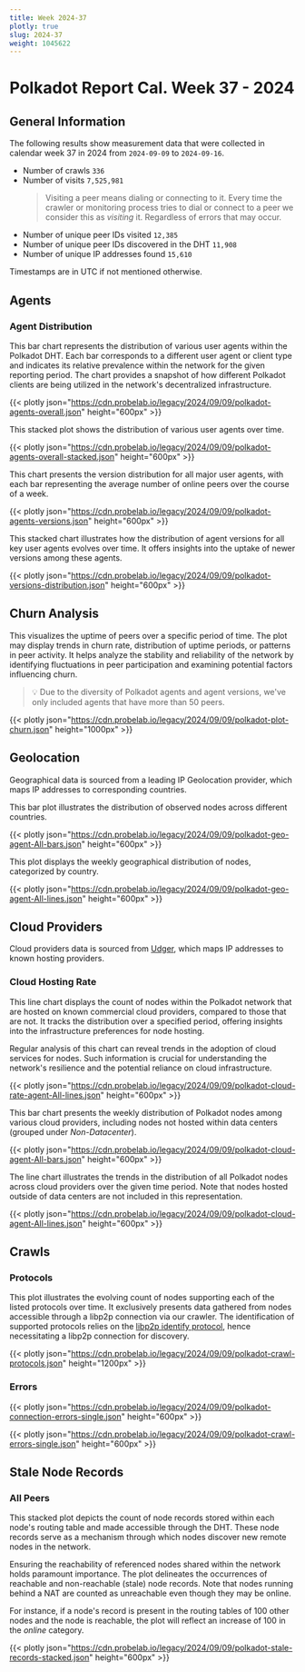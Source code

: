 ```yaml
---
title: Week 2024-37
plotly: true
slug: 2024-37
weight: 1045622
---
```


# Polkadot Report Cal. Week 37 - 2024

## General Information

The following results show measurement data that were collected in calendar week 37 in 2024 from `2024-09-09` to `2024-09-16`.

- Number of crawls `336`
- Number of visits `7,525,981`
  > Visiting a peer means dialing or connecting to it. Every time the crawler or monitoring process tries to dial or connect to a peer we consider this as _visiting_ it. Regardless of errors that may occur.
- Number of unique peer IDs visited `12,385`
- Number of unique peer IDs discovered in the DHT `11,908`
- Number of unique IP addresses found `15,610`

Timestamps are in UTC if not mentioned otherwise.

## Agents

### Agent Distribution

This bar chart represents the distribution of various user agents within the Polkadot DHT. Each bar corresponds to a different user agent or client type and indicates its relative prevalence within the network for the given reporting period. The chart provides a snapshot of how different Polkadot clients are being utilized in the network's decentralized infrastructure.

{{< plotly json="https://cdn.probelab.io/legacy/2024/09/09/polkadot-agents-overall.json" height="600px" >}}

This stacked plot shows the distribution of various user agents over time.

{{< plotly json="https://cdn.probelab.io/legacy/2024/09/09/polkadot-agents-overall-stacked.json" height="600px" >}}

This chart presents the version distribution for all major user agents, with each bar representing the average number of online peers over the course of a week.

{{< plotly json="https://cdn.probelab.io/legacy/2024/09/09/polkadot-agents-versions.json" height="600px" >}}

This stacked chart illustrates how the distribution of agent versions for all key user agents evolves over time. It offers insights into the uptake of newer versions among these agents.

{{< plotly json="https://cdn.probelab.io/legacy/2024/09/09/polkadot-versions-distribution.json" height="600px" >}}


## Churn Analysis

This visualizes the uptime of peers over a specific period of time. The plot may display trends in churn rate, distribution of uptime periods, or patterns in peer activity. It helps analyze the stability and reliability of the network by identifying fluctuations in peer participation and examining potential factors influencing churn.

> 💡 Due to the diversity of Polkadot agents and agent versions, we've only included agents that have more than 50 peers.

{{< plotly json="https://cdn.probelab.io/legacy/2024/09/09/polkadot-plot-churn.json" height="1000px" >}}

## Geolocation

Geographical data is sourced from a leading IP Geolocation provider, which maps IP addresses to corresponding countries.

This bar plot illustrates the distribution of observed nodes across different countries.

{{< plotly json="https://cdn.probelab.io/legacy/2024/09/09/polkadot-geo-agent-All-bars.json" height="600px" >}}

This plot displays the weekly geographical distribution of nodes, categorized by country.

{{< plotly json="https://cdn.probelab.io/legacy/2024/09/09/polkadot-geo-agent-All-lines.json" height="600px" >}}

## Cloud Providers

Cloud providers data is sourced from [Udger](https://udger.com/resources/datacenter-list), which maps IP addresses to known hosting providers.

### Cloud Hosting Rate

This line chart displays the count of nodes within the Polkadot network that are hosted on known commercial cloud providers, compared to those that are not. It tracks the distribution over a specified period, offering insights into the infrastructure preferences for node hosting.

Regular analysis of this chart can reveal trends in the adoption of cloud services for nodes. Such information is crucial for understanding the network's resilience and the potential reliance on cloud infrastructure.

{{< plotly json="https://cdn.probelab.io/legacy/2024/09/09/polkadot-cloud-rate-agent-All-lines.json" height="600px" >}}

This bar chart presents the weekly distribution of Polkadot nodes among various cloud providers, including nodes not hosted within data centers (grouped under _Non-Datacenter_).

{{< plotly json="https://cdn.probelab.io/legacy/2024/09/09/polkadot-cloud-agent-All-bars.json" height="600px" >}}

The line chart illustrates the trends in the distribution of all Polkadot nodes across cloud providers over the given time period. Note that nodes hosted outside of data centers are not included in this representation.

{{< plotly json="https://cdn.probelab.io/legacy/2024/09/09/polkadot-cloud-agent-All-lines.json" height="600px" >}}

## Crawls

### Protocols

This plot illustrates the evolving count of nodes supporting each of the listed protocols over time. It exclusively presents data gathered from nodes accessible through a libp2p connection via our crawler. The identification of supported protocols relies on the [libp2p identify protocol](https://github.com/libp2p/specs/tree/master/identify), hence necessitating a libp2p connection for discovery.

{{< plotly json="https://cdn.probelab.io/legacy/2024/09/09/polkadot-crawl-protocols.json" height="1200px" >}}

### Errors

{{< plotly json="https://cdn.probelab.io/legacy/2024/09/09/polkadot-connection-errors-single.json" height="600px" >}}

{{< plotly json="https://cdn.probelab.io/legacy/2024/09/09/polkadot-crawl-errors-single.json" height="600px" >}}

## Stale Node Records

### All Peers

This stacked plot depicts the count of node records stored within each node's routing table and made accessible through the DHT. These node records serve as a mechanism through which nodes discover new remote nodes in the network.

Ensuring the reachability of referenced nodes shared within the network holds paramount importance. The plot delineates the occurrences of reachable and non-reachable (stale) node records. Note that nodes running behind a NAT are counted as unreachable even though they may be online.

For instance, if a node's record is present in the routing tables of 100 other nodes and the node is reachable, the plot will reflect an increase of 100 in the _online_ category.

{{< plotly json="https://cdn.probelab.io/legacy/2024/09/09/polkadot-stale-records-stacked.json" height="600px" >}}